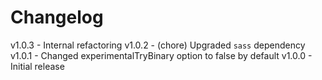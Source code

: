
# Changelog

v1.0.3 - Internal refactoring
v1.0.2 - (chore) Upgraded `sass` dependency
v1.0.1 - Changed experimentalTryBinary option to false by default
v1.0.0 - Initial release
